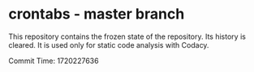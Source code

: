 # crontabs - master branch

This repository contains the frozen state of the repository.
Its history is cleared. It is used only for static code
analysis with Codacy.

Commit Time: 1720227636